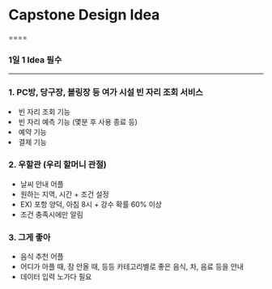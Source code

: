 # Capstone Design Idea
====    
### 1일 1 Idea 필수 
----
### 1. PC방, 당구장, 볼링장 등 여가 시설 빈 자리 조회 서비스
<li> 빈 자리 조회 기능
<li> 빈 자리 예측 기능 (몇분 후 사용 종료 등)
<li> 예약 기능
<li> 결제 기능 </li>

### 2. 우할관 (우리 할머니 관절)
+ 날씨 안내 어플
+ 원하는 지역, 시간 + 조건 설정
+ EX) 포항 양덕, 아침 8시 + 강수 확률 60% 이상
+ 조건 충족시에만 알림

### 3. 그게 좋아
+ 음식 추천 어플
+ 어디가 아플 때, 잠 안올 때, 등등 카테고리별로 좋은 음식, 차, 음료 등을 안내
+ 데이터 입력 노가다 필요
